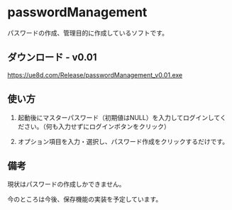 # passwordManagement

パスワードの作成、管理目的に作成しているソフトです。

## ダウンロード - v0.01
https://ue8d.com/Release/passwordManagement_v0.01.exe

## 使い方
1. 起動後にマスターパスワード（初期値はNULL）を入力してログインしてください。（何も入力せずにログインボタンをクリック）

2. オプション項目を入力・選択し、パスワード作成をクリックするだけです。


## 備考
現状はパスワードの作成しかできません。

今のところは今後、保存機能の実装を予定しています。
